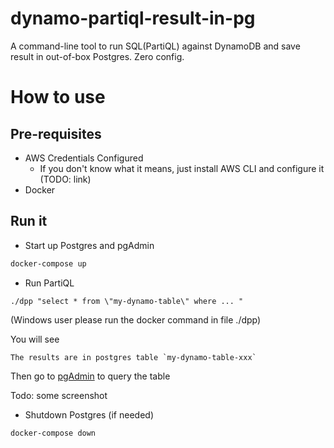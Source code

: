 # dynamo-partiql-result-in-pg
A command-line tool to run SQL(PartiQL) against DynamoDB and save result in out-of-box Postgres. Zero config.


# How to use

## Pre-requisites
* AWS Credentials Configured
  * If you don't know what it means, just install AWS CLI and configure it (TODO: link)
* Docker


## Run it

* Start up Postgres and pgAdmin
```bash
docker-compose up
```

* Run PartiQL 
```
./dpp "select * from \"my-dynamo-table\" where ... "
```
(Windows user please run the docker command in file ./dpp)


You will see

```
The results are in postgres table `my-dynamo-table-xxx`
```

Then go to [pgAdmin](http://localhost:21086) to query the table

Todo: some screenshot 

* Shutdown Postgres (if needed)
```bash
docker-compose down
```